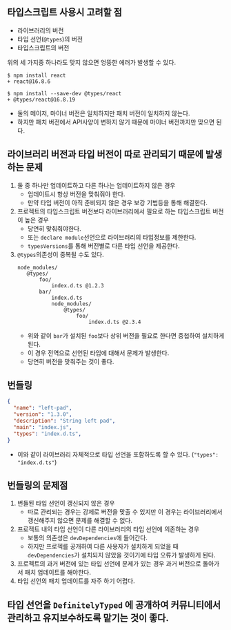 ## 타입스크립트 사용시 고려할 점
- 라이브러리의 버전
- 타입 선언(`@types`)의 버전
- 타입스크립트의 버전

위의 세 가지중 하나라도 맞지 않으면 엉뚱한 에러가 발생할 수 있다.

```shell
$ npm install react
+ react@16.8.6

$ npm install --save-dev @types/react
+ @types/react@16.8.19
```
- 둘의 메이저, 마이너 버전은 일치하지만 패치 버전이 일치하지 않는다.
- 하지만 패치 버전에서 API사양이 변하지 않기 때문에 마이너 버전까지만 맞으면 된다.

## 라이브러리 버전과 타입 버전이 따로 관리되기 때문에 발생하는 문제
1. 둘 중 하나만 업데이트하고 다른 하나는 업데이트하지 않은 경우
   - 업데이트시 항상 버전을 맞춰줘야 한다.
   - 만약 타입 버전이 아직 준비되지 않은 경우 보강 기법등을 통해 해결한다.
2. 프로젝트의 타입스크립트 버전보다 라이브러리에서 필요로 하는 타입스크립트 버전이 높은 경우
   - 당연히 맞춰줘야한다.
   - 또는 `declare module`선언으로 라이브러리의 타입정보를 제한한다.
   - `typesVersions`를 통해 버전별로 다른 타입 선언을 제공한다.
3. `@types`의존성이 중복될 수도 있다.
   ```
   node_modules/
      @types/
          foo/
              index.d.ts @1.2.3
          bar/
              index.d.ts
              node_modules/
                  @types/
                      foo/
                          index.d.ts @2.3.4
   ```
   - 위와 같이 `bar`가 설치된 `foo`보다 상위 버전을 필요로 한다면 중첩하여 설치하게 된다.
   - 이 경우 전역으로 선언된 타입에 대해서 문제가 발생한다.
   - 당연히 버전을 맞춰주는 것이 좋다.

## 번들링
```json
{
  "name": "left-pad",
  "version": "1.3.0",
  "description": "String left pad",
  "main": "index.js",
  "types": "index.d.ts",
}
```
- 이와 같이 라이브러리 자체적으로 타입 선언을 포함하도록 할 수 있다. (`"types": "index.d.ts"`)

## 번들링의 문제점
1. 번들된 타입 선언이 갱신되지 않은 경우
   - 따로 관리되는 경우는 강제로 버전을 맞출 수 있지만 이 경우는 라이브러리에서 갱신해주지 않으면 문제를 해결할 수 없다.
2. 프로젝트 내의 타입 선언이 다른 라이브러리의 타입 선언에 의존하는 경우
   - 보통의 의존성은 `devDependencies`에 들어간다.
   - 하지만 프로젝를 공개하여 다른 사용자가 설치하게 되었을 때 `devDependencies`가 설치되지 않았을 것이기에 타입 오류가 발생하게 된다.
3. 프로젝트의 과거 버전에 있는 타입 선언에 문제가 있는 경우 과거 버전으로 돌아가서 패치 업데이트를 해야한다.
4. 타입 선언의 패치 업데이트를 자주 하기 어렵다.

## 타입 선언을 `DefinitelyTyped` 에 공개하여 커뮤니티에서 관리하고 유지보수하도록 맡기는 것이 좋다.